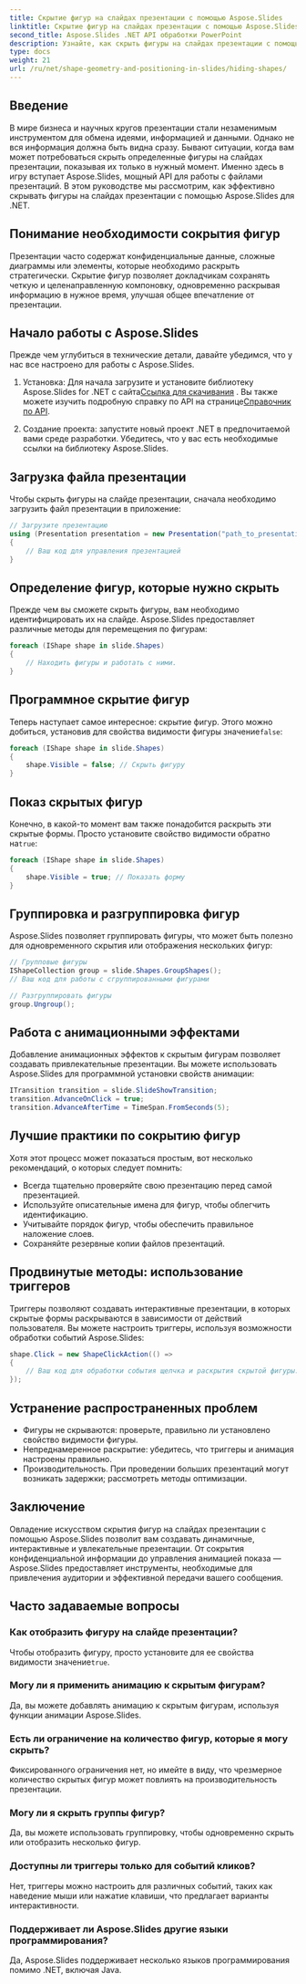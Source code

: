 ```yaml
---
title: Скрытие фигур на слайдах презентации с помощью Aspose.Slides
linktitle: Скрытие фигур на слайдах презентации с помощью Aspose.Slides
second_title: Aspose.Slides .NET API обработки PowerPoint
description: Узнайте, как скрыть фигуры на слайдах презентации с помощью Aspose.Slides для .NET. Пошаговое руководство с исходным кодом, часто задаваемыми вопросами и рекомендациями по созданию динамических презентаций.
type: docs
weight: 21
url: /ru/net/shape-geometry-and-positioning-in-slides/hiding-shapes/
---
```


## Введение

В мире бизнеса и научных кругов презентации стали незаменимым инструментом для обмена идеями, информацией и данными. Однако не вся информация должна быть видна сразу. Бывают ситуации, когда вам может потребоваться скрыть определенные фигуры на слайдах презентации, показывая их только в нужный момент. Именно здесь в игру вступает Aspose.Slides, мощный API для работы с файлами презентаций. В этом руководстве мы рассмотрим, как эффективно скрывать фигуры на слайдах презентации с помощью Aspose.Slides для .NET.

## Понимание необходимости сокрытия фигур

Презентации часто содержат конфиденциальные данные, сложные диаграммы или элементы, которые необходимо раскрыть стратегически. Скрытие фигур позволяет докладчикам сохранять четкую и целенаправленную компоновку, одновременно раскрывая информацию в нужное время, улучшая общее впечатление от презентации.

## Начало работы с Aspose.Slides

Прежде чем углубиться в технические детали, давайте убедимся, что у нас все настроено для работы с Aspose.Slides.

1. Установка: Для начала загрузите и установите библиотеку Aspose.Slides for .NET с сайта[Ссылка для скачивания](https://releases.aspose.com/slides/net/) . Вы также можете изучить подробную справку по API на странице[Справочник по API](https://reference.aspose.com/slides/net/).

2. Создание проекта: запустите новый проект .NET в предпочитаемой вами среде разработки. Убедитесь, что у вас есть необходимые ссылки на библиотеку Aspose.Slides.

## Загрузка файла презентации

Чтобы скрыть фигуры на слайде презентации, сначала необходимо загрузить файл презентации в приложение:

```csharp
// Загрузите презентацию
using (Presentation presentation = new Presentation("path_to_presentation.pptx"))
{
    // Ваш код для управления презентацией
}
```

## Определение фигур, которые нужно скрыть

Прежде чем вы сможете скрыть фигуры, вам необходимо идентифицировать их на слайде. Aspose.Slides предоставляет различные методы для перемещения по фигурам:

```csharp
foreach (IShape shape in slide.Shapes)
{
    // Находить фигуры и работать с ними.
}
```

## Программное скрытие фигур

 Теперь наступает самое интересное: скрытие фигур. Этого можно добиться, установив для свойства видимости фигуры значение`false`:

```csharp
foreach (IShape shape in slide.Shapes)
{
    shape.Visible = false; // Скрыть фигуру
}
```

## Показ скрытых фигур

Конечно, в какой-то момент вам также понадобится раскрыть эти скрытые формы. Просто установите свойство видимости обратно на`true`:

```csharp
foreach (IShape shape in slide.Shapes)
{
    shape.Visible = true; // Показать форму
}
```

## Группировка и разгруппировка фигур

Aspose.Slides позволяет группировать фигуры, что может быть полезно для одновременного скрытия или отображения нескольких фигур:

```csharp
// Групповые фигуры
IShapeCollection group = slide.Shapes.GroupShapes();
// Ваш код для работы с сгруппированными фигурами

// Разгруппировать фигуры
group.Ungroup();
```

## Работа с анимационными эффектами

Добавление анимационных эффектов к скрытым фигурам позволяет создавать привлекательные презентации. Вы можете использовать Aspose.Slides для программной установки свойств анимации:

```csharp
ITransition transition = slide.SlideShowTransition;
transition.AdvanceOnClick = true;
transition.AdvanceAfterTime = TimeSpan.FromSeconds(5);
```

## Лучшие практики по сокрытию фигур

Хотя этот процесс может показаться простым, вот несколько рекомендаций, о которых следует помнить:

- Всегда тщательно проверяйте свою презентацию перед самой презентацией.
- Используйте описательные имена для фигур, чтобы облегчить идентификацию.
- Учитывайте порядок фигур, чтобы обеспечить правильное наложение слоев.
- Сохраняйте резервные копии файлов презентаций.

## Продвинутые методы: использование триггеров

Триггеры позволяют создавать интерактивные презентации, в которых скрытые формы раскрываются в зависимости от действий пользователя. Вы можете настроить триггеры, используя возможности обработки событий Aspose.Slides:

```csharp
shape.Click = new ShapeClickAction(() =>
{
    // Ваш код для обработки события щелчка и раскрытия скрытой фигуры.
});
```

## Устранение распространенных проблем

- Фигуры не скрываются: проверьте, правильно ли установлено свойство видимости фигуры.
- Непреднамеренное раскрытие: убедитесь, что триггеры и анимация настроены правильно.
- Производительность. При проведении больших презентаций могут возникать задержки; рассмотреть методы оптимизации.

## Заключение

Овладение искусством скрытия фигур на слайдах презентации с помощью Aspose.Slides позволит вам создавать динамичные, интерактивные и увлекательные презентации. От сокрытия конфиденциальной информации до управления анимацией показа — Aspose.Slides предоставляет инструменты, необходимые для привлечения аудитории и эффективной передачи вашего сообщения.

## Часто задаваемые вопросы

### Как отобразить фигуру на слайде презентации?

Чтобы отобразить фигуру, просто установите для ее свойства видимости значение`true`.

### Могу ли я применить анимацию к скрытым фигурам?

Да, вы можете добавлять анимацию к скрытым фигурам, используя функции анимации Aspose.Slides.

### Есть ли ограничение на количество фигур, которые я могу скрыть?

Фиксированного ограничения нет, но имейте в виду, что чрезмерное количество скрытых фигур может повлиять на производительность презентации.

### Могу ли я скрыть группы фигур?

Да, вы можете использовать группировку, чтобы одновременно скрыть или отобразить несколько фигур.

### Доступны ли триггеры только для событий кликов?

Нет, триггеры можно настроить для различных событий, таких как наведение мыши или нажатие клавиши, что предлагает варианты интерактивности.

### Поддерживает ли Aspose.Slides другие языки программирования?

Да, Aspose.Slides поддерживает несколько языков программирования помимо .NET, включая Java.